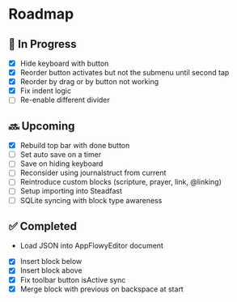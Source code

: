 # Roadmap

## 🚧 In Progress

- [x] Hide keyboard with button
- [x] Reorder button activates but not the submenu until second tap
- [x] Reorder by drag or by button not working
- [x] Fix indent logic
- [ ] Re-enable different divider

## 🔜 Upcoming

- [x] Rebuild top bar with done button
- [ ] Set auto save on a timer
- [ ] Save on hiding keyboard
- [ ] Reconsider using journalstruct from current
- [ ] Reintroduce custom blocks (scripture, prayer, link, @linking)
- [ ] Setup importing into Steadfast
- [ ] SQLite syncing with block type awareness

## ✅ Completed

- Load JSON into AppFlowyEditor document
- [x] Insert block below
- [x] Insert block above
- [x] Fix toolbar button isActive sync
- [x] Merge block with previous on backspace at start
